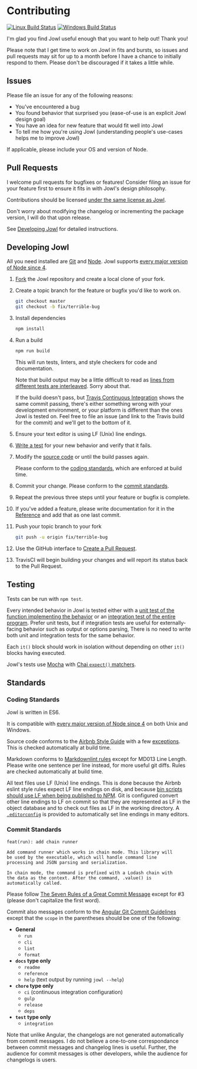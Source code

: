 # Contributing

[![Linux Build Status](https://travis-ci.org/daxelrod/jowl.svg?branch=master)](https://travis-ci.org/daxelrod/jowl) [![Windows Build Status](https://ci.appveyor.com/api/projects/status/github/daxelrod/jowl)](https://ci.appveyor.com/project/daxelrod/jowl)

I'm glad you find Jowl useful enough that you want to help out! Thank you!

Please note that I get time to work on Jowl in fits and bursts, so issues and pull requests may sit for up to a month before I have a chance to initially respond to them.
Please don't be discouraged if it takes a little while.

## Issues

Please file an issue for any of the following reasons:

* You've encountered a bug
* You found behavior that surprised you (ease-of-use is an explicit Jowl design goal)
* You have an idea for new feature that would fit well into Jowl
* To tell me how you're using Jowl (understanding people's use-cases helps me to improve Jowl)

If applicable, please include your OS and version of Node.

## Pull Requests

I welcome pull requests for bugfixes or features!
Consider filing an issue for your feature first to ensure it fits in with Jowl's design philosophy.

Contributions should be licensed [under the same license as Jowl](LICENSE).

Don't worry about modifying the changelog or incrementing the package version, I will do that upon release.

See [Developing Jowl](#developing-jowl) for detailed instructions.

## Developing Jowl

All you need installed are [Git](https://git-scm.com/) and [Node](https://nodejs.org/en/).
Jowl supports [every major version of Node since 4](.travis.yml).

1. [Fork](https://help.github.com/articles/fork-a-repo/) the Jowl repository and create a local clone of your fork.
1. Create a topic branch for the feature or bugfix you'd like to work on.
   ```bash
   git checkout master
   git checkout -b fix/terrible-bug
   ```
1. Install dependencies
   ```bash
   npm install
   ```
1. Run a build
   ```bash
   npm run build
   ```

   This will run tests, linters, and style checkers for code and documentation.

   Note that build output may be a little difficult to read as [lines from different tests are interleaved](https://github.com/daxelrod/jowl/issues/1).
   Sorry about that.

   If the build doesn't pass, but [Travis Continuous Integration](https://travis-ci.org/daxelrod/jowl) shows the same commit passing, there's either something wrong with
   your development environment, or your platform is different than the ones Jowl is tested on.
   Feel free to file an issue (and link to the Travis build for the commit) and we'll get to the bottom of it.
1. Ensure your text editor is using LF (Unix) line endings.
1. [Write a test](#testing) for your new behavior and verify that it fails.
1. Modify the [source code](src/) or until the build passes again.

   Please conform to the [coding standards](#coding-standards), which are enforced at build time.
1. Commit your change. Please conform to the [commit standards](#commit-standards).
1. Repeat the previous three steps until your feature or bugfix is complete.
1. If you've added a feature, please write documentation for it in the [Reference](docs/reference.md) and add that as one last commit.
1. Push your topic branch to your fork
   ```bash
   git push -u origin fix/terrible-bug
   ```
1. Use the GitHub interface to [Create a Pull Request](https://help.github.com/articles/creating-a-pull-request/).
1. TravisCI will begin building your changes and will report its status back to the Pull Request.

## Testing

Tests can be run with `npm test`.

Every intended behavior in Jowl is tested either with a [unit test of the function implementing the behavior](test/unit)
or an [integration test of the entire program](test/integration).
Prefer unit tests, but if integration tests are useful for externally-facing behavior such as output or options parsing,
There is no need to write both unit and integration tests for the same behavior.

Each `it()` block should work in isolation without depending on other `it()` blocks having executed.

Jowl's tests use [Mocha](https://mochajs.org/) with [Chai `expect()` matchers](http://chaijs.com/api/bdd/).

## Standards

### Coding Standards

Jowl is written in ES6.

It is compatible with [every major version of Node since 4](.travis.yml) on both Unix and Windows.

Source code conforms to the [Airbnb Style Guide](https://github.com/airbnb/javascript) with a few [exceptions](.eslintrc.js).
This is checked automatically at build time.

Markdown conforms to [Markdownlint rules](https://github.com/mivok/markdownlint/blob/master/docs/RULES.md) except for MD013 Line Length.
Please write one sentence per line instead, for more useful git diffs.
Rules are checked automatically at build time.

All text files use LF (Unix) line endings.
This is done because the Airbnb eslint style rules expect LF line endings on disk, and because [bin scripts should use LF when being published to NPM](https://github.com/npm/npm/issues/12371).
Git is configured convert other line endings to LF on commit so that they are represented as LF in the object database and to check out files as LF in the working directory.
A [`.editorconfig`](.editorconfig) is provided to automatically set line endings in many editors.

### Commit Standards

```text
feat(run): add chain runner

Add command runner which works in chain mode. This library will
be used by the executable, which will handle command line
processing and JSON parsing and serialization.

In chain mode, the command is prefixed with a Lodash chain with
the data as the context. After the command, .value() is
automatically called.
```

Please follow [The Seven Rules of a Great Commit Message](https://chris.beams.io/posts/git-commit/#seven-rules) except for #3 (please don't capitalize the first word).

Commit also messages conform to the [Angular Git Commit Guidelines](https://github.com/angular/angular.js/blob/master/CONTRIBUTING.md#commit)
except that the `scope` in the parentheses should be one of the following:

* **General**
  * `run`
  * `cli`
  * `lint`
  * `format`
* **`docs` type only**
  * `readme`
  * `reference`
  * `help` (text output by running `jowl --help`)
* **`chore` type only**
  * `ci` (continuous integration configuration)
  * `gulp`
  * `release`
  * `deps`
* **`test` type only**
  * `integration`

Note that unlike Angular, the changelogs are not generated automatically from commit messages.
I do not believe a one-to-one correspondance between commit messages and changelog lines is useful.
Further, the audience for commit messages is other developers, while the audience for changelogs is users.
